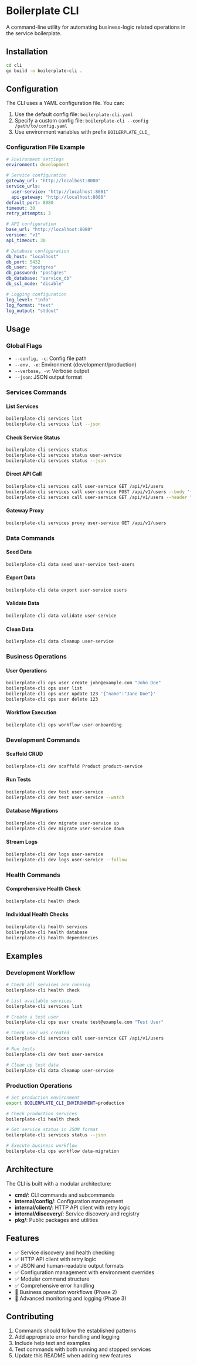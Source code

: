 # Boilerplate CLI

A command-line utility for automating business-logic related operations in the service boilerplate.

## Installation

```bash
cd cli
go build -o boilerplate-cli .
```

## Configuration

The CLI uses a YAML configuration file. You can:

1. Use the default config file: `boilerplate-cli.yaml`
2. Specify a custom config file: `boilerplate-cli --config /path/to/config.yaml`
3. Use environment variables with prefix `BOILERPLATE_CLI_`

### Configuration File Example

```yaml
# Environment settings
environment: development

# Service configuration
gateway_url: "http://localhost:8080"
service_urls:
  user-service: "http://localhost:8081"
  api-gateway: "http://localhost:8080"
default_port: 8080
timeout: 30
retry_attempts: 3

# API configuration
base_url: "http://localhost:8080"
version: "v1"
api_timeout: 30

# Database configuration
db_host: "localhost"
db_port: 5432
db_user: "postgres"
db_password: "postgres"
db_database: "service_db"
db_ssl_mode: "disable"

# Logging configuration
log_level: "info"
log_format: "text"
log_output: "stdout"
```

## Usage

### Global Flags

- `--config, -c`: Config file path
- `--env, -e`: Environment (development/production)
- `--verbose, -v`: Verbose output
- `--json`: JSON output format

### Services Commands

#### List Services
```bash
boilerplate-cli services list
boilerplate-cli services list --json
```

#### Check Service Status
```bash
boilerplate-cli services status
boilerplate-cli services status user-service
boilerplate-cli services status --json
```

#### Direct API Call
```bash
boilerplate-cli services call user-service GET /api/v1/users
boilerplate-cli services call user-service POST /api/v1/users --body '{"name":"John"}'
boilerplate-cli services call user-service GET /api/v1/users --header "Authorization=Bearer token"
```

#### Gateway Proxy
```bash
boilerplate-cli services proxy user-service GET /api/v1/users
```

### Data Commands

#### Seed Data
```bash
boilerplate-cli data seed user-service test-users
```

#### Export Data
```bash
boilerplate-cli data export user-service users
```

#### Validate Data
```bash
boilerplate-cli data validate user-service
```

#### Clean Data
```bash
boilerplate-cli data cleanup user-service
```

### Business Operations

#### User Operations
```bash
boilerplate-cli ops user create john@example.com "John Doe"
boilerplate-cli ops user list
boilerplate-cli ops user update 123 '{"name":"Jane Doe"}'
boilerplate-cli ops user delete 123
```

#### Workflow Execution
```bash
boilerplate-cli ops workflow user-onboarding
```

### Development Commands

#### Scaffold CRUD
```bash
boilerplate-cli dev scaffold Product product-service
```

#### Run Tests
```bash
boilerplate-cli dev test user-service
boilerplate-cli dev test user-service --watch
```

#### Database Migrations
```bash
boilerplate-cli dev migrate user-service up
boilerplate-cli dev migrate user-service down
```

#### Stream Logs
```bash
boilerplate-cli dev logs user-service
boilerplate-cli dev logs user-service --follow
```

### Health Commands

#### Comprehensive Health Check
```bash
boilerplate-cli health check
```

#### Individual Health Checks
```bash
boilerplate-cli health services
boilerplate-cli health database
boilerplate-cli health dependencies
```

## Examples

### Development Workflow

```bash
# Check all services are running
boilerplate-cli health check

# List available services
boilerplate-cli services list

# Create a test user
boilerplate-cli ops user create test@example.com "Test User"

# Check user was created
boilerplate-cli services call user-service GET /api/v1/users

# Run tests
boilerplate-cli dev test user-service

# Clean up test data
boilerplate-cli data cleanup user-service
```

### Production Operations

```bash
# Set production environment
export BOILERPLATE_CLI_ENVIRONMENT=production

# Check production services
boilerplate-cli health check

# Get service status in JSON format
boilerplate-cli services status --json

# Execute business workflow
boilerplate-cli ops workflow data-migration
```

## Architecture

The CLI is built with a modular architecture:

- **cmd/**: CLI commands and subcommands
- **internal/config/**: Configuration management
- **internal/client/**: HTTP API client with retry logic
- **internal/discovery/**: Service discovery and registry
- **pkg/**: Public packages and utilities

## Features

- ✅ Service discovery and health checking
- ✅ HTTP API client with retry logic
- ✅ JSON and human-readable output formats
- ✅ Configuration management with environment overrides
- ✅ Modular command structure
- ✅ Comprehensive error handling
- 🚧 Business operation workflows (Phase 2)
- 🚧 Advanced monitoring and logging (Phase 3)

## Contributing

1. Commands should follow the established patterns
2. Add appropriate error handling and logging
3. Include help text and examples
4. Test commands with both running and stopped services
5. Update this README when adding new features
